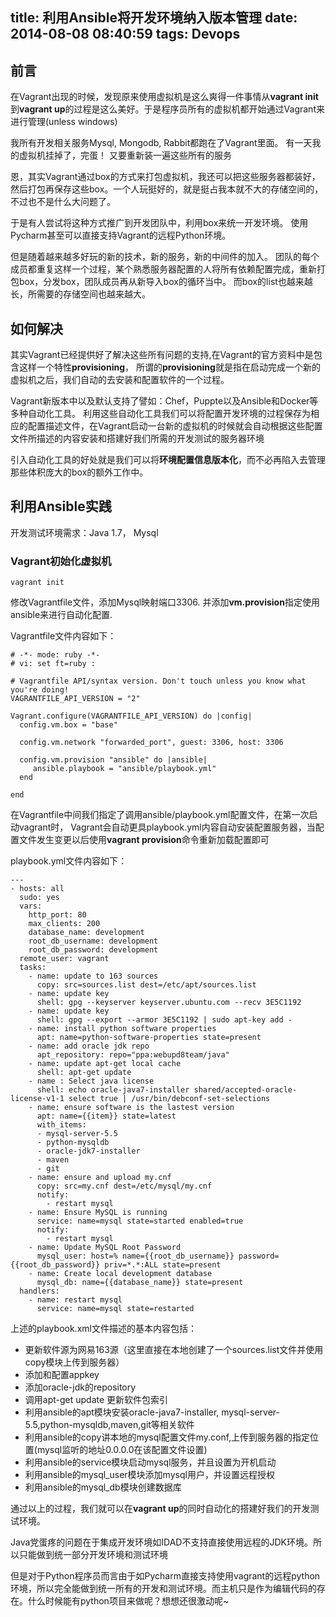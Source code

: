 title: 利用Ansible将开发环境纳入版本管理
date: 2014-08-08 08:40:59
tags: Devops
---

## 前言

在Vagrant出现的时候，发现原来使用虚拟机是这么爽得一件事情从**vagrant init**到**vagrant up**的过程是这么美好。于是程序员所有的虚拟机都开始通过Vagrant来进行管理(unless windows)

我所有开发相关服务Mysql, Mongodb, Rabbit都跑在了Vagrant里面。 有一天我的虚拟机挂掉了，完蛋！ 又要重新装一遍这些所有的服务

恩，其实Vagrant通过box的方式来打包虚拟机，我还可以把这些服务器都装好，然后打包再保存这些box。一个人玩挺好的，就是挺占我本就不大的存储空间的，不过也不是什么大问题了。

于是有人尝试将这种方式推广到开发团队中，利用box来统一开发环境。 使用Pycharm甚至可以直接支持Vagrant的远程Python环境。

但是随着越来越多好玩的新的技术，新的服务，新的中间件的加入。 团队的每个成员都重复这样一个过程，某个熟悉服务器配置的人将所有依赖配置完成，重新打包box，分发box，团队成员再从新导入box的循环当中。 而box的list也越来越长，所需要的存储空间也越来越大。

<!-- more -->

## 如何解决

其实Vagrant已经提供好了解决这些所有问题的支持,在Vagrant的官方资料中是包含这样一个特性**provisioning**， 所谓的**provisioning**就是指在启动完成一个新的虚拟机之后，我们自动的去安装和配置软件的一个过程。

Vagrant新版本中以及默认支持了譬如：Chef，Puppte以及Ansible和Docker等多种自动化工具。 利用这些自动化工具我们可以将配置开发环境的过程保存为相应的配置描述文件，在Vagrant启动一台新的虚拟机的时候就会自动根据这些配置文件所描述的内容安装和搭建好我们所需的开发测试的服务器环境

引入自动化工具的好处就是我们可以将**环境配置信息版本化**，而不必再陷入去管理那些体积庞大的box的额外工作中。

## 利用Ansible实践

开发测试环境需求：Java 1.7， Mysql

### Vagrant初始化虚拟机

```
vagrant init
```

修改Vagrantfile文件，添加Mysql映射端口3306. 并添加**vm.provision**指定使用ansible来进行自动化配置.

Vagrantfile文件内容如下：

```
# -*- mode: ruby -*-
# vi: set ft=ruby :

# Vagrantfile API/syntax version. Don't touch unless you know what you're doing!
VAGRANTFILE_API_VERSION = "2"

Vagrant.configure(VAGRANTFILE_API_VERSION) do |config|
  config.vm.box = "base"

  config.vm.network "forwarded_port", guest: 3306, host: 3306

  config.vm.provision "ansible" do |ansible|
     ansible.playbook = "ansible/playbook.yml"
  end

end
```

在Vagrantfile中间我们指定了调用ansible/playbook.yml配置文件，在第一次启动vagrant时，
Vagrant会自动更具playbook.yml内容自动安装配置服务器，当配置文件发生变更以后使用**vagrant provision**命令重新加载配置即可

playbook.yml文件内容如下：

```
---
- hosts: all
  sudo: yes
  vars:
    http_port: 80
    max_clients: 200
    database_name: development
    root_db_username: development
    root_db_password: development
  remote_user: vagrant
  tasks:
    - name: update to 163 sources
      copy: src=sources.list dest=/etc/apt/sources.list
    - name: update key
      shell: gpg --keyserver keyserver.ubuntu.com --recv 3E5C1192
    - name: update key
      shell: gpg --export --armor 3E5C1192 | sudo apt-key add -
    - name: install python software properties
      apt: name=python-software-properties state=present
    - name: add oracle jdk repo
      apt_repository: repo="ppa:webupd8team/java"
    - name: update apt-get local cache
      shell: apt-get update
    - name : Select java license
      shell: echo oracle-java7-installer shared/accepted-oracle-license-v1-1 select true | /usr/bin/debconf-set-selections
    - name: ensure software is the lastest version
      apt: name={{item}} state=latest
      with_items:
      - mysql-server-5.5
      - python-mysqldb
      - oracle-jdk7-installer
      - maven
      - git
    - name: ensure and upload my.cnf
      copy: src=my.cnf dest=/etc/mysql/my.cnf
      notify:
        - restart mysql
    - name: Ensure MySQL is running
      service: name=mysql state=started enabled=true
      notify:
        - restart mysql
    - name: Update MySQL Root Password
      mysql_user: host=% name={{root_db_username}} password={{root_db_password}} priv=*.*:ALL state=present
    - name: Create local development database
      mysql_db: name={{database_name}} state=present
  handlers:
    - name: restart mysql
      service: name=mysql state=restarted
```

上述的playbook.xml文件描述的基本内容包括：

* 更新软件源为网易163源（这里直接在本地创建了一个sources.list文件并使用copy模块上传到服务器）
* 添加和配置appkey
* 添加oracle-jdk的repository
* 调用apt-get update 更新软件包索引
* 利用ansible的apt模块安装oracle-java7-installer, mysql-server-5.5,python-mysqldb,maven,git等相关软件
* 利用ansible的copy讲本地的mysql配置文件my.conf,上传到服务器的指定位置(mysql监听的地址0.0.0.0在该配置文件设置)
* 利用ansible的service模块启动mysql服务，并且设置为开机启动
* 利用ansible的mysql_user模块添加mysql用户，并设置远程授权
* 利用ansible的mysql_db模块创建数据库

通过以上的过程，我们就可以在**vagrant up**的同时自动化的搭建好我们的开发测试环境。

Java党蛋疼的问题在于集成开发环境如IDAD不支持直接使用远程的JDK环境。所以只能做到统一部分开发环境和测试环境

但是对于Python程序员而言由于如Pycharm直接支持使用vagrant的远程python环境，所以完全能做到统一所有的开发和测试环境。而主机只是作为编辑代码的存在。什么时候能有python项目来做呢？想想还很激动呢~
